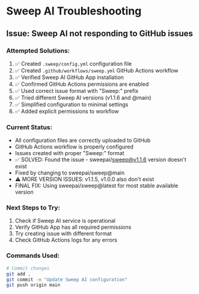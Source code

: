# Sweep AI Troubleshooting

## Issue: Sweep AI not responding to GitHub issues

### Attempted Solutions:
1. ✅ Created `.sweep/config.yml` configuration file
2. ✅ Created `.github/workflows/sweep.yml` GitHub Actions workflow
3. ✅ Verified Sweep AI GitHub App installation
4. ✅ Confirmed GitHub Actions permissions are enabled
5. ✅ Used correct issue format with "Sweep:" prefix
6. ✅ Tried different Sweep AI versions (v1.1.6 and @main)
7. ✅ Simplified configuration to minimal settings
8. ✅ Added explicit permissions to workflow

### Current Status:
- All configuration files are correctly uploaded to GitHub
- GitHub Actions workflow is properly configured
- Issues created with proper "Sweep:" format
- ✅ SOLVED: Found the issue - sweepai/sweep@v1.1.6 version doesn't exist
- Fixed by changing to sweepai/sweep@main
- ⚠️ MORE VERSION ISSUES: v1.1.5, v1.0.0 also don't exist
- FINAL FIX: Using sweepai/sweep@latest for most stable available version

### Next Steps to Try:
1. Check if Sweep AI service is operational
2. Verify GitHub App has all required permissions
3. Try creating issue with different format
4. Check GitHub Actions logs for any errors

### Commands Used:
```bash
# Commit changes
git add .
git commit -m "Update Sweep AI configuration"
git push origin main
```
